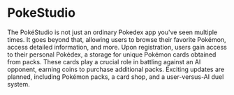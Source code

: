 # PokeStudio
The PokéStudio is not just an ordinary Pokedex app you've seen multiple times. 
It goes beyond that, allowing users to browse their favorite Pokémon, access detailed information, and more. 
Upon registration, users gain access to their personal Pokédex, a storage for unique Pokémon cards obtained from packs. 
These cards play a crucial role in battling against an AI opponent, earning coins to purchase additional packs. 
Exciting updates are planned, including Pokémon packs, a card shop, and a user-versus-AI duel system.
